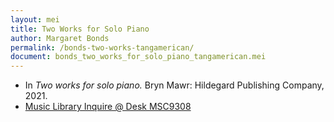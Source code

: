 ```yaml
---
layout: mei
title: Two Works for Solo Piano
author: Margaret Bonds
permalink: /bonds-two-works-tangamerican/
document: bonds_two_works_for_solo_piano_tangamerican.mei
---
```


- In *Two works for solo piano.* Bryn Mawr: Hildegard Publishing Company, 2021.
- <a href="https://tufts.primo.exlibrisgroup.com/permalink/01TUN_INST/1kc9gia/alma991018232036803851" target="_blank">Music Library Inquire @ Desk MSC9308</a>
